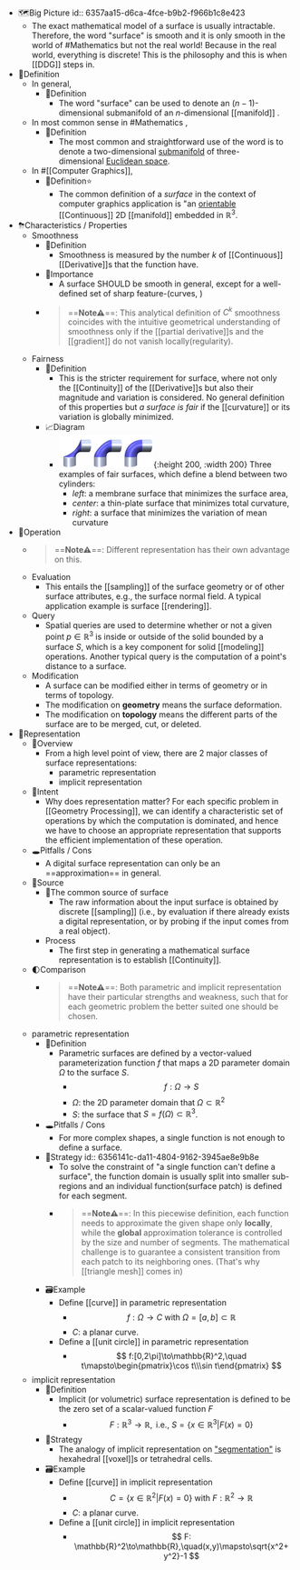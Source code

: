 - 🗺Big Picture
  id:: 6357aa15-d6ca-4fce-b9b2-f966b1c8e423
	- The exact mathematical model of a surface is usually intractable. Therefore, the word "surface" is smooth and it is only smooth in the world of #Mathematics but not the real world! Because in the real world, everything is discrete! This is the philosophy and this is when [[DDG]] steps in.
- 📝Definition
	- In general,
		- 📝Definition
			- The word "surface" can be used to denote an $(n-1)$-dimensional submanifold of an $n$-dimensional [[manifold]] .
	- In most common sense in #Mathematics ,
		- 📝Definition
			- The most common and straightforward use of the word is to denote a two-dimensional [submanifold](https://mathworld.wolfram.com/Submanifold.html) of three-dimensional [Euclidean space](https://mathworld.wolfram.com/EuclideanSpace.html).
	- In #[[Computer Graphics]],
		- 📝Definition⭐
			- The common definition of a *surface* in the context of computer graphics application is "an [orientable](((634ff995-0c5f-4c6d-bcb4-cb0669206cba))) [[Continuous]] 2D [[manifold]] embedded in $\mathbb{R}^3$.
- ⛈Characteristics / Properties
	- Smoothness
		- 📝Definition
			- Smoothness is measured by the number $k$ of [[Continuous]] [[Derivative]]s that the function have.
		- 👑Importance
			- A surface SHOULD be smooth in general, except for a well-defined set of sharp feature-(curves, )
		- > ==**Note⚠**==: This analytical definition of $C^k$ smoothness coincides with the intuitive geometrical understanding of smoothness only if the [[partial derivative]]s and the [[gradient]] do not vanish locally(regularity).
	- Fairness
		- 📝Definition
			- This is the stricter requirement for surface, where not only the [[Continuity]] of the [[Derivative]]s but also their magnitude and variation is considered. No general definition of this properties but *a surface is fair* if the [[curvature]] or its variation is globally minimized.
		- 📈Diagram
			- ![name](../assets/fair_surface.png){:height 200, :width 200}
			  Three examples of fair surfaces, which define a blend between two cylinders:
				- *left*: a membrane surface that minimizes the surface area,
				- *center*: a thin-plate surface that minimizes total curvature,
				- *right*: a surface that minimizes the variation of mean curvature
- 💫Operation
	- > ==**Note⚠**==: Different representation has their own advantage on this.
	- Evaluation
		- This entails the [[sampling]] of the surface geometry or of other surface attributes, e.g., the surface normal field. A typical application example is surface [[rendering]].
	- Query
		- Spatial queries are used to determine whether or not a given point $p\in\mathbb{R}^3$ is inside or outside of the solid bounded by a surface $S$, which is a key component for solid [[modeling]] operations. Another typical query is the computation of a point's distance to a surface.
	- Modification
		- A surface can be modified either in terms of geometry or in terms of topology.
		- The modification on **geometry** means the surface deformation.
		- The modification on **topology** means the different parts of the surface are to be merged, cut, or deleted.
- 🎨Representation
	- 🔭Overview
		- From a high level point of view, there are 2 major classes of surface representations:
			- parametric representation
			- implicit representation
	- 🎯Intent
		- Why does representation matter? For each specific problem in [[Geometry Processing]], we can identify a characteristic set of operations by which the computation is dominated, and hence we have to choose an appropriate representation that supports the efficient implementation of these operation.
	- 🕳Pitfalls / Cons
		- A digital surface representation can only be an ==approximation== in general.
	- 🚿Source
		- 📝The common source of surface
			- The raw information about the input surface is obtained by discrete [[sampling]] (i.e., by evaluation if there already exists a digital representation, or by probing if the input comes from a real object).
		- Process
			- The first step in generating a mathematical surface representation is to establish [[Continuity]].
	- 🌓Comparison
		- > ==**Note⚠**==: Both parametric and implicit representation have their particular strengths and weakness, such that for each geometric problem the better suited one should be chosen.
	- parametric representation
		- 📝Definition
			- Parametric surfaces are defined by a vector-valued parameterization function $f$ that maps a 2D parameter domain $\Omega$ to the surface $S$.
				- $$
				  f: \Omega\to S
				  $$
				- $\Omega$: the 2D parameter domain that $\Omega\subset\mathbb{R}^2$
				- $S$: the surface that $S=f(\Omega)\subset\mathbb{R}^3$.
		- 🕳Pitfalls / Cons
			- For more complex shapes, a single function is not enough to define a surface.
		- 🏹Strategy
		  id:: 6356141c-da11-4804-9162-3945ae8e9b8e
			- To solve the constraint of "a single function can't define a surface", the function domain is usually split into smaller sub-regions and an individual function(surface patch) is defined for each segment.
			- > ==**Note⚠**==: In this piecewise  definition, each function needs to approximate the given shape only **locally**, while the **global** approximation tolerance is controlled by the size and number of segments. The mathematical challenge is to guarantee a consistent transition from each patch to its neighboring ones. (That's why [[triangle mesh]] comes in)
		- 🗃Example
			- Define [[curve]] in parametric representation
				- $$
				  f: \Omega\to C \text{ with }\Omega=[a,b]\subset\mathbb{R}
				  $$
				- $C$: a planar curve.
			- Define a [[unit circle]] in parametric representation
				- $$
				  f:[0,2\pi]\to\mathbb{R}^2,\quad t\mapsto\begin{pmatrix}\cos t\\\sin t\end{pmatrix}
				  $$
	- implicit representation
		- 📝Definition
			- Implicit (or volumetric) surface representation is defined to be the zero set of a scalar-valued function $F$
				- $$
				  F:\mathbb{R}^3\to\mathbb{R},\text{ i.e., }S=\{x\in\mathbb{R}^3|F(x)=0\}
				  $$
		- 🏹Strategy
			- The analogy of implicit representation on ["segmentation"](((6356141c-da11-4804-9162-3945ae8e9b8e))) is hexahedral [[voxel]]s or tetrahedral cells.
		- 🗃Example
			- Define [[curve]] in implicit representation
				- $$
				  C=\{x\in\mathbb{R}^2|F(x)=0\}\text{ with }F:\mathbb{R}^2\to\mathbb{R}
				  $$
				- $C$: a planar curve.
			- Define a [[unit circle]] in implicit representation
				- $$
				  F: \mathbb{R}^2\to\mathbb{R},\quad(x,y)\mapsto\sqrt{x^2+y^2}-1
				  $$